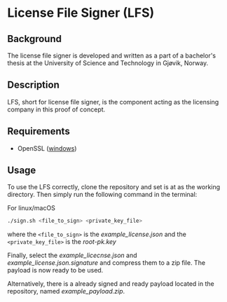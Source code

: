 # License File Signer (LFS)

## Background
The license file signer is developed and written as a part of a bachelor's thesis at the University of Science and Technology in Gjøvik, Norway.

## Description
LFS, short for license file signer, is the component acting as the licensing company in this proof of concept.

## Requirements
* OpenSSL ([windows](https://slproweb.com/products/Win32OpenSSL.html))

## Usage
To use the LFS correctly, clone the repository and set is at as the working directory. Then simply run the following command in the terminal:

For linux/macOS
```bash
./sign.sh <file_to_sign> <private_key_file>
```

where the `<file_to_sign>` is the *example_license.json* and the `<private_key_file>` is the *root-pk.key*

Finally, select the *example_licecnse.json* and *example_license.json.signature* and compress them to a zip file. The payload is now ready to be used.

Alternatively, there is a already signed and ready payload located in the repository, named *example_payload.zip*.
